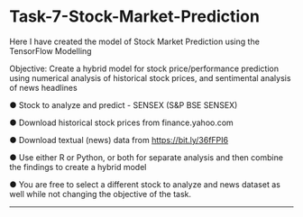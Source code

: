 # Task-7-Stock-Market-Prediction
Here I have created the model of Stock Market Prediction using the TensorFlow Modelling 

Objective: Create a hybrid model for stock price/performance prediction using numerical analysis of historical stock prices, and sentimental analysis of news headlines

● Stock to analyze and predict - SENSEX (S&P BSE SENSEX)

● Download historical stock prices from finance.yahoo.com

● Download textual (news) data from https://bit.ly/36fFPI6

● Use either R or Python, or both for separate analysis and then combine the findings to create a hybrid model

● You are free to select a different stock to analyze and news dataset as well while not changing the objective of the task.

********************************************************










